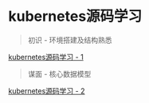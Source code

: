 # kubernetes源码学习

> 初识 - 环境搭建及结构熟悉

[kubernetes源码学习 - 1]

> 谋面 - 核心数据模型

[kubernetes源码学习 - 2]








[kubernetes源码学习 - 1]:(https://github.com/codershangfeng/kubernetes-learning/blob/main/source-code-learning-1.md)
[kubernetes源码学习 - 2]:(https://github.com/codershangfeng/kubernetes-learning/blob/main/source-code-learning-2.md)
